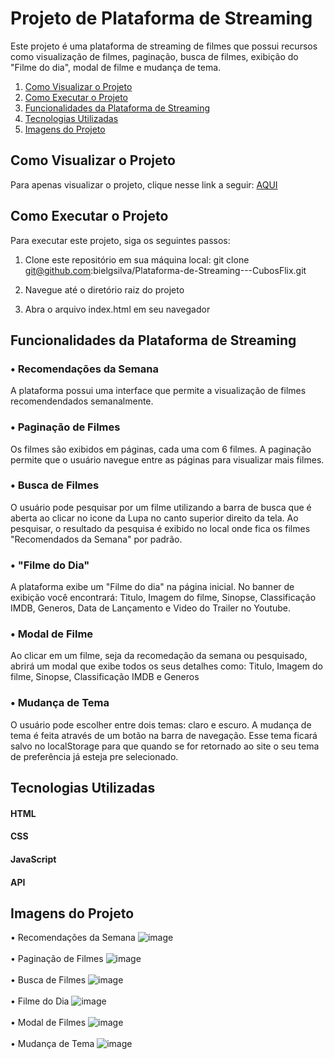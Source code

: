 # Projeto de Plataforma de Streaming
Este projeto é uma plataforma de streaming de filmes que possui recursos como visualização de filmes, paginação, busca de filmes, exibição do "Filme do dia", modal de filme e mudança de tema.

1. <a href='#visuProjeto'>Como Visualizar o Projeto </a> <br>
2. <a href='#execProjeto'>Como Executar o Projeto</a><br>
3. <a href='#funcionalidades'>Funcionalidades da Plataforma de Streaming</a><br>
4. <a href='#tec'>Tecnologias Utilizadas</a><br>
5. <a href='#tec'>Imagens do Projeto</a><br>

## <h2 id='visuProjeto'>Como Visualizar o Projeto</h2>
Para apenas visualizar o projeto, clique nesse link a seguir: <a href='https://bielgsilva.github.io/Plataforma-de-Streaming/'> AQUI </a>

## <h2 id='execProjeto'>Como Executar o Projeto</h2>
Para executar este projeto, siga os seguintes passos:

1. Clone este repositório em sua máquina local:
git clone git@github.com:bielgsilva/Plataforma-de-Streaming---CubosFlix.git

2. Navegue até o diretório raiz do projeto

3. Abra o arquivo index.html em seu navegador

## <h2 id='funcionalidades'>Funcionalidades da Plataforma de Streaming</h2>
### • Recomendações da Semana
A plataforma possui uma interface que permite a visualização de filmes recomendendados semanalmente. 

### • Paginação de Filmes
Os filmes são exibidos em páginas, cada uma com 6 filmes. A paginação permite que o usuário navegue entre as páginas para visualizar mais filmes.

### • Busca de Filmes
O usuário pode pesquisar por um filme utilizando a barra de busca que é aberta ao clicar no icone da Lupa no canto superior direito da tela. Ao pesquisar, o resultado da pesquisa é exibido no local onde fica os filmes "Recomendados da Semana" por padrão.

### • "Filme do Dia"
A plataforma exibe um "Filme do dia" na página inicial. No banner de exibição você encontrará: Titulo, Imagem do filme, Sinopse, Classificação IMDB, Generos, Data de Lançamento e Video do Trailer no Youtube.

### • Modal de Filme
Ao clicar em um filme, seja da recomedação da semana ou pesquisado, abrirá um modal que exibe todos os seus detalhes como: Titulo, Imagem do filme, Sinopse, Classificação IMDB e Generos

### • Mudança de Tema
O usuário pode escolher entre dois temas: claro e escuro. A mudança de tema é feita através de um botão na barra de navegação. Esse tema ficará salvo no localStorage para que quando se for retornado ao site o seu tema de preferência já esteja pre selecionado.

##  <h2 id='tec'>Tecnologias Utilizadas</h2>
#### HTML
#### CSS
#### JavaScript
#### API

##  <h2 id='img'>Imagens do Projeto</h2>
• Recomendações da Semana
![image](https://user-images.githubusercontent.com/106818201/223436159-c0ffd3c2-399c-4be7-b8ad-68a5901ecc48.png)
<br><br>
• Paginação de Filmes
![image](https://user-images.githubusercontent.com/106818201/223437797-0a6294b7-ea64-444b-b9e5-88dc7b3e0ce0.png)
<br><br>
• Busca de Filmes
![image](https://user-images.githubusercontent.com/106818201/223436955-1d9feb30-ff2f-424c-b57f-e41e17bf110b.png)
<br><br>
• Filme do Dia
![image](https://user-images.githubusercontent.com/106818201/223436409-430da426-f2c5-41dc-8c50-d4a6d71f6e61.png)
<br><br>
• Modal de Filmes
![image](https://user-images.githubusercontent.com/106818201/223436717-6a38b7b3-d3fe-472f-a8b5-41d58137bfde.png)
<br><br>
• Mudança de Tema
![image](https://user-images.githubusercontent.com/106818201/223436815-117da104-924e-4f74-af57-300452954f46.png)
<br><br>
